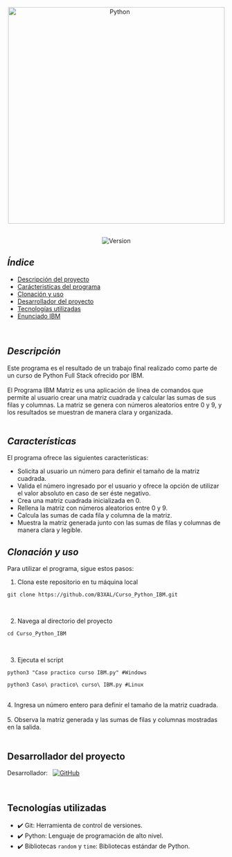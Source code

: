 <div align="center">
  <img src="https://media2.giphy.com/media/coxQHKASG60HrHtvkt/giphy.gif?cid=ecf05e47cv2xomaowutbibs8uuweswms8qj6xwqmnuu7yxj6&ep=v1_gifs_search&rid=giphy.gif&ct=g" alt="Python" width="500">
</div>
<br>
<p align="center">
  <img src="https://img.shields.io/badge/Version-1.0-green.svg" alt="Version">
</p>

## ***Índice***

* [Descripción del proyecto](#descripción)
* [Carácteristicas del programa](#características)
* [Clonación y uso](#clonación_y_uso)
* [Desarrollador del proyecto](#desarrollador-del-proyecto)
* [Tecnologías utilizadas](#tecnologías-utilizadas)
* [Enunciado IBM](./Enunciado.md)


<br>

## ***Descripción***

Este programa es el resultado de un trabajo final realizado como parte de un curso de Python Full Stack ofrecido por IBM.
<br>
<br>
El Programa IBM Matriz es una aplicación de línea de comandos que permite al usuario crear una matriz cuadrada y calcular las sumas de sus filas y columnas. La matriz se genera con números aleatorios entre 0 y 9, y los resultados se muestran de manera clara y organizada.
<br>
<br>

## ***Características***
El programa ofrece las siguientes características:

- Solicita al usuario un número para definir el tamaño de la matriz cuadrada.
- Valida el número ingresado por el usuario y ofrece la opción de utilizar el valor absoluto en caso de ser éste negativo.
- Crea una matriz cuadrada inicializada en 0.
- Rellena la matriz con números aleatorios entre 0 y 9.
- Calcula las sumas de cada fila y columna de la matriz.
- Muestra la matriz generada junto con las sumas de filas y columnas de manera clara y legible.


## ***Clonación y uso***

Para utilizar el programa, sigue estos pasos:

1. Clona este repositorio en tu máquina local
```shell
git clone https://github.com/B3XAL/Curso_Python_IBM.git
 ```
 <br>
 
2. Navega al directorio del proyecto
```shell
cd Curso_Python_IBM
```
<br>

3. Ejecuta el script
```shell
python3 "Caso practico curso IBM.py" #Windows
 ```
```shell
python3 Caso\ practico\ curso\ IBM.py #Linux
 ```
 <br>
4. Ingresa un número entero para definir el tamaño de la matriz cuadrada.
<br>
<br>
5. Observa la matriz generada y las sumas de filas y columnas mostradas en la salida.
<br>
<br>

## Desarrollador del proyecto

Desarrollador: &nbsp;  [![GitHub](https://img.shields.io/badge/GitHub-B3XAL-red?style=plastic&logo=github)](https://github.com/B3XAL)

<br>

## Tecnologías utilizadas

- ✔️ Git: Herramienta de control de versiones.
- ✔️ Python: Lenguaje de programación de alto nivel. 
- ✔️ Bibliotecas `random` y `time`: Bibliotecas estándar de Python.
<br>




